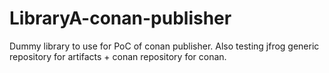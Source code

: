# LibraryA-conan-publisher
Dummy library to use for PoC of conan publisher.
Also testing jfrog generic repository for artifacts + conan repository for conan.
